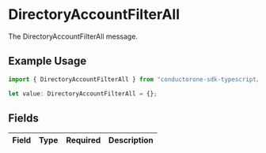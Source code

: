 # DirectoryAccountFilterAll

The DirectoryAccountFilterAll message.

## Example Usage

```typescript
import { DirectoryAccountFilterAll } from "conductorone-sdk-typescript/sdk/models/shared";

let value: DirectoryAccountFilterAll = {};
```

## Fields

| Field       | Type        | Required    | Description |
| ----------- | ----------- | ----------- | ----------- |